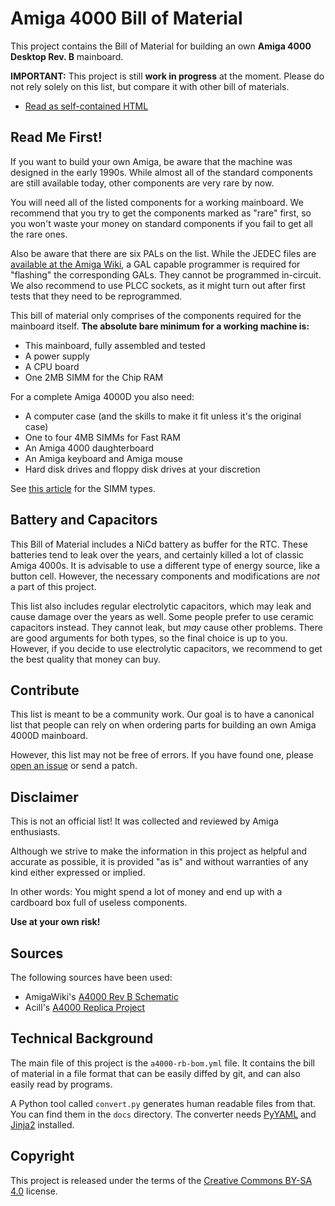 # Amiga 4000 Bill of Material

This project contains the Bill of Material for building an own **Amiga 4000 Desktop Rev. B** mainboard.

**IMPORTANT:** This project is still **work in progress** at the moment. Please do not rely solely on this list, but compare it with other bill of materials.

* [Read as self-contained HTML](docs/a4000-bom.html)

## Read Me First!

If you want to build your own Amiga, be aware that the machine was designed in the early 1990s. While almost all of the standard components are still available today, other components are very rare by now.

You will need all of the listed components for a working mainboard. We recommend that you try to get the components marked as "rare" first, so you won't waste your money on standard components if you fail to get all the rare ones.

Also be aware that there are six PALs on the list. While the JEDEC files are [available at the Amiga Wiki](http://www.amigawiki.de/doku.php?id=en:parts:pld_download#a4000), a GAL capable programmer is required for "flashing" the corresponding GALs. They cannot be programmed in-circuit. We also recommend to use PLCC sockets, as it might turn out after first tests that they need to be reprogrammed.

This bill of material only comprises of the components required for the mainboard itself. **The absolute bare minimum for a working machine is:**

* This mainboard, fully assembled and tested
* A power supply
* A CPU board
* One 2MB SIMM for the Chip RAM

For a complete Amiga 4000D you also need:

* A computer case (and the skills to make it fit unless it's the original case)
* One to four 4MB SIMMs for Fast RAM
* An Amiga 4000 daughterboard
* An Amiga keyboard and Amiga mouse
* Hard disk drives and floppy disk drives at your discretion

See [this article](http://amigadev.elowar.com/read/ADCD_2.1/AmigaMail_Vol2_guide/node0162.html) for the SIMM types.

## Battery and Capacitors

This Bill of Material includes a NiCd battery as buffer for the RTC. These batteries tend to leak over the years, and certainly killed a lot of classic Amiga 4000s. It is advisable to use a different type of energy source, like a button cell. However, the necessary components and modifications are *not* a part of this project.

This list also includes regular electrolytic capacitors, which may leak and cause damage over the years as well. Some people prefer to use ceramic capacitors instead. They cannot leak, but *may* cause other problems. There are good arguments for both types, so the final choice is up to you. However, if you decide to use electrolytic capacitors, we recommend to get the best quality that money can buy.

## Contribute

This list is meant to be a community work. Our goal is to have a canonical list that people can rely on when ordering parts for building an own Amiga 4000D mainboard.

However, this list may not be free of errors. If you have found one, please [open an issue](https://github.com/shred/a4000-bom/issues) or send a patch.

## Disclaimer

This is not an official list! It was collected and reviewed by Amiga enthusiasts.

Although we strive to make the information in this project as helpful and accurate as possible, it is provided "as is" and without warranties of any kind either expressed or implied.

In other words: You might spend a lot of money and end up with a cardboard box full of useless components.

**Use at your own risk!**

## Sources

The following sources have been used:

* AmigaWiki's [A4000 Rev B Schematic](http://www.amigawiki.de/dnl/schematics/A4000_Rb.pdf)
* Acill's [A4000 Replica Project](https://github.com/Acill/A4000RevB)

## Technical Background

The main file of this project is the `a4000-rb-bom.yml` file. It contains the bill of material in a file format that can be easily diffed by git, and can also easily read by programs.

A Python tool called `convert.py` generates human readable files from that. You can find them in the `docs` directory. The converter needs [PyYAML](https://pypi.org/project/PyYAML/) and [Jinja2](https://pypi.org/project/Jinja2/) installed.

## Copyright

This project is released under the terms of the [Creative Commons BY-SA 4.0](https://creativecommons.org/licenses/by-sa/4.0/) license.
